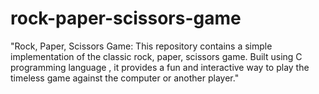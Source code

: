 # rock-paper-scissors-game
"Rock, Paper, Scissors Game: This repository contains a simple implementation of the classic rock, paper, scissors game. Built using C programming language , it provides a fun and interactive way to play the timeless game against the computer or another player."
